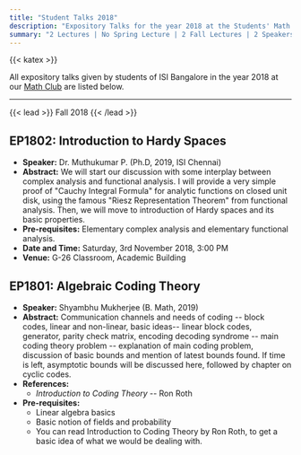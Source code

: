 ```yaml
---
title: "Student Talks 2018"
description: "Expository Talks for the year 2018 at the Students' Math Club at Indian Statistical Institute, Bangalore."
summary: "2 Lectures | No Spring Lecture | 2 Fall Lectures | 2 Speakers"
---
```


{{< katex >}}

All expository talks given by students of ISI Bangalore in the year 2018 at our [Math Club](/) are listed below.

---

{{< lead >}}
Fall 2018
{{< /lead >}}

## EP1802: Introduction to Hardy Spaces

- **Speaker:** Dr. Muthukumar P. (Ph.D, 2019, ISI Chennai)
- **Abstract:** We will start our discussion with some interplay between complex analysis and functional analysis. I will provide a very simple proof of "Cauchy Integral Formula" for analytic functions on closed unit disk, using the famous "Riesz Representation Theorem" from functional analysis. Then, we will move to introduction of Hardy spaces and its basic properties.
- **Pre-requisites:** Elementary complex analysis and elementary functional analysis.
- **Date and Time:** Saturday, 3rd November 2018, 3:00 PM
- **Venue:** G-26 Classroom, Academic Building

## EP1801: Algebraic Coding Theory

- **Speaker:** Shyambhu Mukherjee (B. Math, 2019)
- **Abstract:** Communication channels and needs of coding -- block codes, linear and non-linear, basic ideas-- linear block codes, generator, parity check matrix, encoding decoding syndrome -- main coding theory problem -- explanation of main coding problem, discussion of basic bounds and mention of latest bounds found. If time is left, asymptotic bounds will be discussed here, followed by chapter on cyclic codes.
- **References:**
  - _Introduction to Coding Theory_ -- Ron Roth
- **Pre-requisites:**
  - Linear algebra basics
  - Basic notion of fields and probability
  - You can read Introduction to Coding Theory by Ron Roth, to get a basic idea of what we would be dealing with.

<!-- ---

{{< lead >}}
Spring 2018
{{< /lead >}} -->
